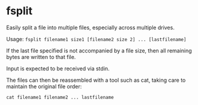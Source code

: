 # fsplit
Easily split a file into multiple files, especially across multiple drives.

Usage: `fsplit filename1 size1 [filename2 size 2] ... [lastfilename]`

If the last file specified is not accompanied by a file size, then all remaining
bytes are written to that file.

Input is expected to be received via stdin.

The files can then be reassembled with a tool such as cat, taking care to maintain
the original file order:

`cat filename1 filename2 ... lastfilename`
